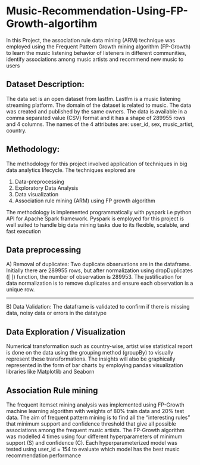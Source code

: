 # Music-Recommendation-Using-FP-Growth-algortihm
In this Project, the association rule data mining (ARM) technique was employed using the Frequent Pattern Growth mining algorithm (FP-Growth) to learn the music listening behavior of listeners in different communities, identify associations among music artists and recommend new music to users

Dataset Description: 
---------------------
The data set is an open dataset from lastfm. Lastfm is a music listening streaming platform. The domain of the dataset is related to music. The data was created and published by the same owners. The data is available in a comma separated value (CSV) format and it has a shape of 289955 rows and 4 columns. The names of the 4 attributes are: user_id, sex, music_artist, country.

Methodology: 
-------------
The methodology for this project involved application of techniques in big data analytics lifecycle.  The techniques explored are 
1. Data-preprocessing 
2. Exploratory Data Analysis
3. Data visualization
4. Association rule mining (ARM) using FP growth algorithm

The methodology is implemented programmatically with pyspark i.e python API for Apache Spark framework. Pyspark is employed for this project is well suited to handle big data mining tasks due to its flexible, scalable, and fast execution

Data preprocessing
--------------------
A) Removal of duplicates: Two duplicate observations are in the dataframe. Initially there are 289955 rows, but after normalization using dropDuplicates ([ ]) function, the number of observation is 289953. The justification for data normalization is to remove duplicates and ensure each observation is a unique row.
___
B) Data Validation: The dataframe is validated to confirm if there is missing data, noisy data or errors in the datatype

Data Exploration / Visualization
--------------------
Numerical transformation such as country-wise, artist wise statistical report is done on the data using the grouping method (groupBy) to visually represent these transformations. The insights will also be graphically represented in the form of bar charts by employing pandas visualization libraries like Matplotlib and Seaborn

Association Rule mining 
--------
The frequent itemset mining analysis was implemented using FP-Growth machine learning algorithm with weights of 80% train data and 20% test data. The aim of frequent pattern mining is to find all the “interesting rules” that minimum support and confidence threshold that give all possible associations among the frequent music artists. The FP-Growth algorithm was modelled 4 times using four different hyperparameters of minimum support (S) and confidence (C). Each hyperparameterized model was tested using user_id = 154 to evaluate which model has the best music recommendation performance
